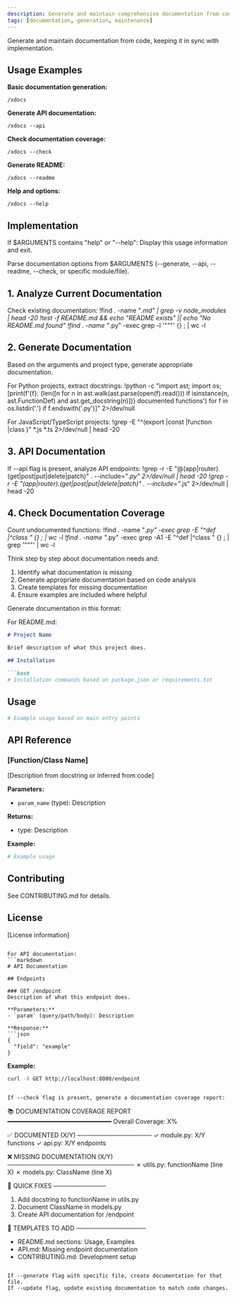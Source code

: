 ```yaml
---
description: Generate and maintain comprehensive documentation from code
tags: [documentation, generation, maintenance]
---
```


Generate and maintain documentation from code, keeping it in sync with implementation.

## Usage Examples

**Basic documentation generation:**
```
/xdocs
```

**Generate API documentation:**
```
/xdocs --api
```

**Check documentation coverage:**
```
/xdocs --check
```

**Generate README:**
```
/xdocs --readme
```

**Help and options:**
```
/xdocs --help
```

## Implementation

If $ARGUMENTS contains "help" or "--help":
Display this usage information and exit.

Parse documentation options from $ARGUMENTS (--generate, --api, --readme, --check, or specific module/file).

## 1. Analyze Current Documentation

Check existing documentation:
!find . -name "*.md" | grep -v node_modules | head -20
!test -f README.md && echo "README exists" || echo "No README.md found"
!find . -name "*.py" -exec grep -l '"""' {} \; | wc -l

## 2. Generate Documentation

Based on the arguments and project type, generate appropriate documentation.

For Python projects, extract docstrings:
!python -c "import ast; import os; [print(f'{f}: {len([n for n in ast.walk(ast.parse(open(f).read())) if isinstance(n, ast.FunctionDef) and ast.get_docstring(n)])} documented functions') for f in os.listdir('.') if f.endswith('.py')]" 2>/dev/null

For JavaScript/TypeScript projects:
!grep -E "^(export |const |function |class )" *.js *.ts 2>/dev/null | head -20

## 3. API Documentation

If --api flag is present, analyze API endpoints:
!grep -r -E "@(app|router)\.(get|post|put|delete|patch)" . --include="*.py" 2>/dev/null | head -20
!grep -r -E "(app|router)\.(get|post|put|delete|patch)" . --include="*.js" 2>/dev/null | head -20

## 4. Check Documentation Coverage

Count undocumented functions:
!find . -name "*.py" -exec grep -E "^def |^class " {} \; | wc -l
!find . -name "*.py" -exec grep -A1 -E "^def |^class " {} \; | grep '"""' | wc -l

Think step by step about documentation needs and:

1. Identify what documentation is missing
2. Generate appropriate documentation based on code analysis
3. Create templates for missing documentation
4. Ensure examples are included where helpful

Generate documentation in this format:

For README.md:
```markdown
# Project Name

Brief description of what this project does.

## Installation

```bash
# Installation commands based on package.json or requirements.txt
```

## Usage

```python
# Example usage based on main entry points
```

## API Reference

### [Function/Class Name]
[Description from docstring or inferred from code]

**Parameters:**
- `param_name` (type): Description

**Returns:**
- type: Description

**Example:**
```python
# Example usage
```

## Contributing

See CONTRIBUTING.md for details.

## License

[License information]
```

For API documentation:
```markdown
# API Documentation

## Endpoints

### GET /endpoint
Description of what this endpoint does.

**Parameters:**
- `param` (query/path/body): Description

**Response:**
```json
{
  "field": "example"
}
```

**Example:**
```bash
curl -X GET http://localhost:8000/endpoint
```
```

If --check flag is present, generate a documentation coverage report:
```
📚 DOCUMENTATION COVERAGE REPORT
━━━━━━━━━━━━━━━━━━━━━━━━━━━━
Overall Coverage: X%

✅ DOCUMENTED (X/Y)
─────────────────
✓ module.py: X/Y functions
✓ api.py: X/Y endpoints

❌ MISSING DOCUMENTATION (X/Y)
─────────────────────────────
✗ utils.py: functionName (line X)
✗ models.py: ClassName (line X)

🔧 QUICK FIXES
────────────
1. Add docstring to functionName in utils.py
2. Document ClassName in models.py
3. Create API documentation for /endpoint

📝 TEMPLATES TO ADD
────────────────
- README.md sections: Usage, Examples
- API.md: Missing endpoint documentation
- CONTRIBUTING.md: Development setup
```

If --generate flag with specific file, create documentation for that file.
If --update flag, update existing documentation to match code changes.